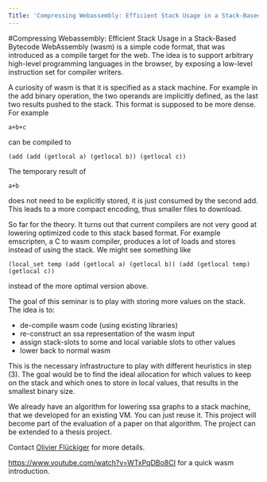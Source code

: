 ```yaml
---
Title: 'Compressing Webassembly: Efficient Stack Usage in a Stack-Based Bytecode'
---
```

#Compressing Webassembly: Efficient Stack Usage in a Stack-Based Bytecode
WebAssembly (wasm) is a simple code format, that was introduced as a compile target for the web. The idea is to support arbitrary high-level programming languages in the browser, by exposing a low-level instruction set for compiler writers.

A curiosity of wasm is that it is specified as a stack machine. For example in the add binary operation, the two operands are implicitly defined, as the last two results pushed to the stack. This format is supposed to be more dense. For example
```
a+b+c
```
can be compiled to 
```
(add (add (getlocal a) (getlocal b)) (getlocal c))
```
The temporary result of
```
a+b
```
does not need to be explicitly stored, it is just consumed by the second add. This leads to a more compact encoding, thus smaller files to download.

So far for the theory. It turns out that current compilers are not very good at lowering optimized code to this stack based format. For example emscripten, a C to wasm compiler, produces a lot of loads and stores instead of using the stack. We might see something like
```
(local_set temp (add (getlocal a) (getlocal b)) (add (getlocal temp) (getlocal c))
```
instead of the more optimal version above.

The goal of this seminar is to play with storing more values on the stack. The idea is to:


-  de-compile wasm code (using existing libraries)
-  re-construct an ssa representation of the wasm input
-  assign stack-slots to some and local variable slots to other values
-  lower back to normal wasm

This is the necessary infrastructure to play with different heuristics in step (3). The goal would be to find the ideal allocation for which values to keep on the stack and which ones to store in local values, that results in the smallest binary size.

We already have an algorithm for lowering ssa graphs to a stack machine, that we developed for an existing VM. You can just reuse it. This project will become part of the evaluation of a paper on that algorithm. The project can be extended to a thesis project.

Contact [Olivier Flückiger](%base_url%/staff/oli) for more details.

https://www.youtube.com/watch?v=WTxPqDBo8CI for a quick wasm introduction.
